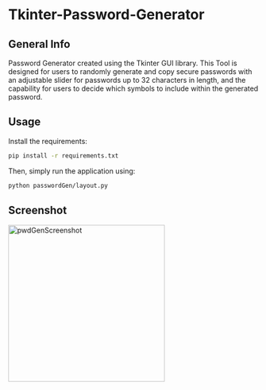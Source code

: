 # Tkinter-Password-Generator

## General Info

Password Generator created using the Tkinter GUI library. This Tool is designed for users to randomly generate and copy secure passwords with an adjustable slider for passwords up to 32 characters in length, and the capability for users to decide which symbols to include within the generated password.

## Usage

Install the requirements:
```bash
pip install -r requirements.txt
```

Then, simply run the application using:

```bash
python passwordGen/layout.py
```

## Screenshot

<img width="315" alt="pwdGenScreenshot" src="https://user-images.githubusercontent.com/86200482/219227600-bd3dbacc-8645-48e7-8dd4-94d2676ff943.PNG">
